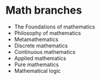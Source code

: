 # Math branches

- The Foundations of mathematics
- Philosophy of mathematics
- Metamathematics
- Discrete mathematics
- Continuous mathematics
- Applied mathematics
- Pure mathematics
- Mathematical logic
